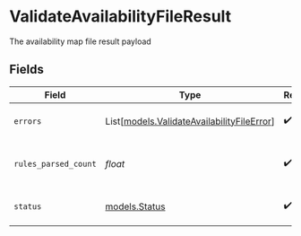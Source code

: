 # ValidateAvailabilityFileResult

The availability map file result payload


## Fields

| Field                                                                                    | Type                                                                                     | Required                                                                                 | Description                                                                              |
| ---------------------------------------------------------------------------------------- | ---------------------------------------------------------------------------------------- | ---------------------------------------------------------------------------------------- | ---------------------------------------------------------------------------------------- |
| `errors`                                                                                 | List[[models.ValidateAvailabilityFileError](../models/validateavailabilityfileerror.md)] | :heavy_check_mark:                                                                       | The errors found on the file                                                             |
| `rules_parsed_count`                                                                     | *float*                                                                                  | :heavy_check_mark:                                                                       | The number of rules successfully parsed                                                  |
| `status`                                                                                 | [models.Status](../models/status.md)                                                     | :heavy_check_mark:                                                                       | The status of the validation                                                             |
